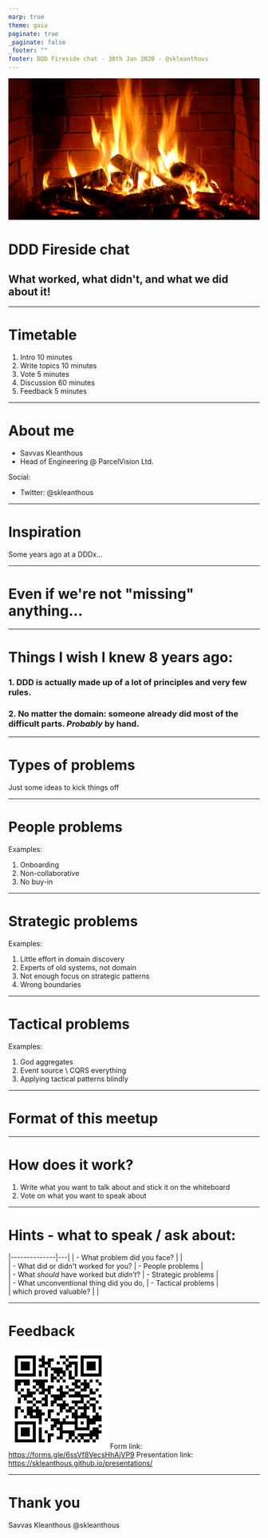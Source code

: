 ```yaml
---
marp: true
theme: gaia
paginate: true
_paginate: false
_footer: ""
footer: DDD Fireside chat - 30th Jan 2020 - @skleanthous
---
```


<!-- _class: lead invert -->

![bg left:30% blur:3px](Fireplace.png)

# DDD Fireside chat

## What worked, what didn't, and what we did about it!

---

# Timetable

1. Intro 10 minutes
1. Write topics 10 minutes
1. Vote 5 minutes
1. Discussion 60 minutes
1. Feedback 5 minutes

---

# About me

- Savvas Kleanthous
- Head of Engineering @ ParcelVision Ltd.

Social:
- Twitter: @skleanthous

---

<!-- _class: lead -->

# Inspiration

Some years ago at a DDDx...

<!-- "Are we missing something from DDD" -->
<!-- 
Question was about tactical: needed to load a collection of VO's from a repo 

This is about OUR domain: as DDD practitioners! Approach DDD as a domain we should learn collaboratively: on our day-to-day we advocate speaking to our SME's and collaboratively learning about our domain. This talk is about doing just that, in a "meta" way: speak about what worked for us, to learn about the domain of applying DDD

-->

---

# Even if we're not "missing" anything...

<!-- It's a messy messy world out there -->

<!-- - There are a lot of problems a new team faces when trying to adopt DDD for the first time -->

---

# Things I wish I knew 8 years ago:

### 1. DDD is actually made up of a lot of principles and **very** few rules.

### 2. No matter the domain: someone already did most of the difficult parts. _Probably_ by hand.

<!-- Which is just another way of saying: trust the requirements first before anything else -->

---

<!-- _class: lead invert -->

# Types of problems

Just some ideas to kick things off

---

# People problems

Examples:

1. Onboarding
1. Non-collaborative
1. No buy-in

---

# Strategic problems

Examples:

1. Little effort in domain discovery
1. Experts of old systems, not domain
1. Not enough focus on strategic patterns
1. Wrong boundaries

---

# Tactical problems

Examples:

1. God aggregates
1. Event source \ CQRS everything
1. Applying tactical patterns blindly

---

<!-- _class: lead invert -->

# Format of this meetup

---

# How does it work?

1. Write what you want to talk about and stick it on the whiteboard
1. Vote on what you want to speak about

---

# Hints - what to speak / ask about:

|--------------|---|
| - What problem did you face?  |  | \
| - What did or didn't worked for you? | - People problems | \
| - What _should_ have worked but _didn't_? | - Strategic problems | \
| - What unconventional thing did you do, | - Tactical problems | \
|   which proved valuable? | |

<!--

Points of discussion in case of stalling
- Lack of SME in PVA -> solved by focusing on boundaries to encapsulate complexity, making the aggregate as small as it could be, and having relatively aneamic domain models with PM's which use admin configuration to make decisions, pushing the decisions in. 

- Business causing god aggregates to appear: Business way too insistent on everything needing to be immediately consistent -> solution was to focus on the customer. async CQRS was introduced because it allowed us to be able to decouple processing and scalability of multiple services with vastly different behaviour and expectations (throughput, response times, scalability)

- During Event Storming, the aggregate\BC boundaries were not clear -> pivot events, common terms in events with stickies being far apart (remember lack of SME's), re-use of projection by business logic resulted in aggregate boundaries.

- Lack of trust in messaging, and eventual consistency caused too much reliance on end-to-end tests, which grew significantly, causing testing times to soar

-->

---

<!-- _class: lead invert -->

# Feedback

![QR Code for feedback form](./FeedbackQR.png)
Form link: https://forms.gle/6ssVf8VecsHhAjVP9
Presentation link: https://skleanthous.github.io/presentations/

<!--
1. How did you find this format?
1. Did you enjoy this talk?
1. Did you learn anything?
-->

---

<!-- _class: lead -->
# Thank you

Savvas Kleanthous
@skleanthous